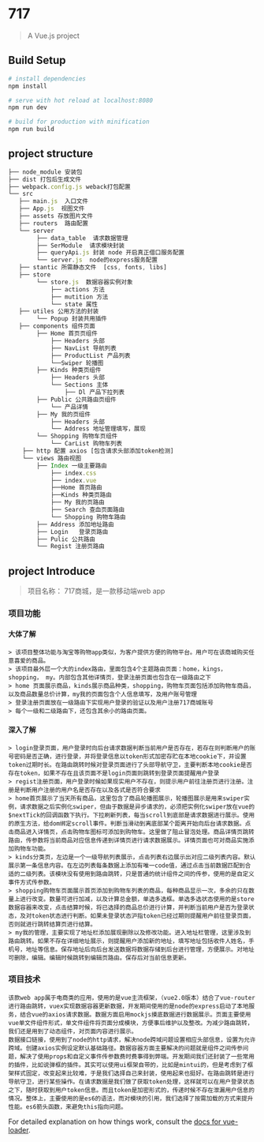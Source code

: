 # 717

> A Vue.js project

## Build Setup

``` bash
# install dependencies
npm install

# serve with hot reload at localhost:8080
npm run dev

# build for production with minification
npm run build
```
## project structure

```js
├── node_module 安装包
├── dist 打包后生成文件
├── webpack.config.js weback打包配置
└── src
   ├── main.js  入口文件
   ├── App.js  视图文件
   ├── assets 存放图片文件
   ├── routers  路由配置
   └── server  
        ├── data_table  请求数据管理
        ├── SerModule  请求模块封装
        ├── queryApi.js 封装 node 开启真正借口服务配置
        └── server.js  node的express服务配置
   ├── stantic 所需静态文件  [css, fonts, libs]
   ├── store
        └── store.js  数据容器实例对象
            ├── actions 方法
            ├── mutition 方法
            └── state 属性
   ├── utiles 公用方法的封装
        └── Popup 封装共用插件
   ├── components 组件页面
        ├── Home 首页页组件
            ├── Headers 头部
            ├── NavList 导航列表
            ├── ProductList 产品列表
            └──Swiper 轮播图
        ├── Kinds 种类页组件
            ├── Headers 头部
            └── Sections 主体
                ├── Dl 产品下拉列表
        ├── Public 公共路由页组件
            └── 产品详情
        ├── My 我的页组件
            ├── Headers 头部
            └── Address 地址管理填写，展现
        └── Shopping 购物车页组件
            └── CarList 购物车列表
    ├── http 配置 axios [包含请求头部添加token检测]
    └── views 路由视图
        ├── Index 一级主要路由
            ├── index.css 
            ├── index.vue 
            ├──Home 首页路由
            ├──Kinds 种类页路由
            ├── My 我的页路由
            ├── Search 查血页面路由
            └── Shopping 购物车路由
        ├── Address 添加地址路由
        ├── Login   登录页路由
        ├── Pulic 公共路由
        └── Regist 注册页路由

```

## project Introduce

> 项目名称： 717商城，是一款移动端web app

### 项目功能

#### 大体了解

    > 该项目整体功能与淘宝等购物app类似，为客户提供方便的购物平台。用户可在该商城购买任意喜爱的商品。
    > 该项目最外层一个大的index路由，里面包含4个主题路由页面：home，kings， shopping， my。内部包含其他详情页，登录注册页面也包含在一级路由之下
    > home 页面展示商品，kinds展示商品种类，shopping，购物车页面包括添加购物车商品，以及商品数量总价计算，my我的页面包含个人信息填写，及用户账号管理
    > 登录注册页面放在一级路由下实现用户登录的验证以及用户注册717商城账号
    > 每个一级和二级路由下，还包含其余小的路由页面。

#### 深入了解

    > login登录页面，用户登录时向后台请求数据判断当前用户是否存在，若存在则判断用户的账号密码是否正确，进行登录，并将登录信息以token形式加密存贮在本地cookie下，并设置token过期时长。在路由跳转时候对登录页面进行了头部导航守卫，主要判断本地cookie是否存在token，如果不存在且该页面不是login页面则跳转到登录页面提醒用户登录
    > regist注册页面，用户登录时候如果现实用户不存在，则提示用户前往注册页进行注册。注册是判断用户注册的用户名是否存在以及各式是否符合要求
    > home首页展示了当天所有商品，这里包含了商品轮播图展示，轮播图展示是用来swiper实例，请求数据之后实例化swiper，但由于数据是异步请求的，必须把实例化swiper放在vue的$nextTick的回调函数下执行。下拉刷新列表，每当scroll到底部是请求数据进行展示。使用的原生方法，给dom绑定scroll事件。判断当滑动到离底部某个距离开始向后台请求数据。点击商品进入详情页，点击购物车图标可添加到购物车。这里做了阻止冒泡处理。商品详情页跳转路由，传参数将当前商品对应信息传递到详情页进行请求数据展示。详情页面也可对商品实施添加购物车功能。
    > kinds分类页，左边是一个一级导航列表展示，点击列表右边展示出对应二级列表内容。默认展示第一条信息内容。在左边列表每条数据上添加有唯一code值，通过点击当前数据匹配到合适的二级列表。该模块没有使用到路由跳转，只是普通的统计组件之间的传参，使用的是自定义事件方式传参数。
    > shopping购物车页面展示首页添加到购物车列表的商品，每种商品显示一次，多余的只在数量上进行改变。数量可进行加减，以及计算总金额，单选多选框。单选多选状态使用的是store数据容器来改变，点击结算时候，将已选择的商品总价进行计算，并判断当前用户是否为登录状态，及对token状态进行判断。如果未登录状态沪指token已经过期则提醒用户前往登录页面，否则就进行跳转结算页进行结算。
    > my我的管理，主要实现了地址栏添加展现删除以及修改功能。进入地址栏管理，这里涉及到路由跳转。如果不存在详细地址展示，则提醒用户添加新的地址，填写地址包括收件人姓名，手机号，地址等信息。保存地址后向后台发送数据将数据存储到后台进行管理，方便展示。对地址可删除，编辑。编辑时候跳转到编辑页路由。保存后对当前信息更新。

### 项目技术

    该款web app属于电商类的应用，使用的是vue主流框架，（vue2.0版本）结合了vue-router进行路由跳转，vuex实现数据容器更新数据，开发期间使用的是node的express启动了本地服务，结合vue的axios请求数据。数据方面启用mockjs摸底数据进行数据展示。页面主要使用vue单文件组件形式，单文件组件将页面分成模块，方便事后维护以及整改。为减少路由跳转，我们还是用到了动态组件，对页面内容进行展示。
    数据接口链接，使用到了node的http请求，解决node跨域问题设置相应头部信息，设置为允许跨域。创建axios实例设定默认基础路径。数据容器方面主要解决的问题就是组件之间传参问题，解决了使用props和自定义事件传参数费时费事得到弊端。开发期间我们还封装了一些常用的插件，比如说弹框的插件。其实可以使用ui框架自带的，比如是mintui的，但是考虑到了框架样式固定，改变起来比较难，于是我们选择自己来封装，使用起来也挺好。在路由跳转是进行导航守卫，进行某些操作。在请求数据是我们做了获取token处理，这样就可以在用户登录状态之下，随时获取到用户token信息。而且token是加密形式的，传递时候不存在泄漏用户信息的情况。整体上，主要使用的是es6的语法，而对模块的引用，我们选择了按需加载的方式来提升性能。es6箭头函数，来避免this指向问题。
    
For detailed explanation on how things work, consult the [docs for vue-loader](http://vuejs.github.io/vue-loader).
